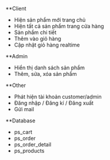 **Client
- Hiện sản phẩm mới trang chủ
- Hiện tất cả sản phẩm trang cửa hàng
- Sản phẩm chi tiết
- Thêm vào giỏ hàng
- Cập nhật giỏ hàng realtime

**Admin
- Hiển thị danh sách sản phẩm
- Thêm, sửa, xóa sản phẩm

**Other
- Phát hiện tài khoản customer/admin
- Đăng nhập / Đăng kí / Đăng xuất
- Gửi mail

**Database
- ps_cart
- ps_order
- ps_order_detail
- ps_products